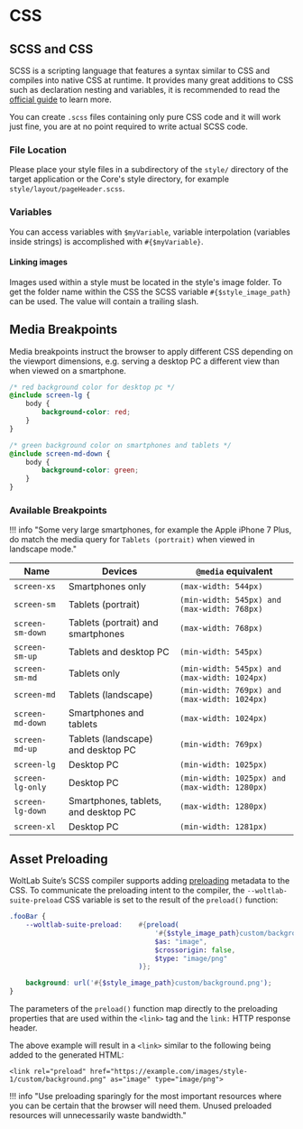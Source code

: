 # CSS

## SCSS and CSS

SCSS is a scripting language that features a syntax similar to CSS and compiles into native CSS at runtime. It provides many great additions to CSS such as declaration nesting and variables, it is recommended to read the [official guide](http://sass-lang.com/guide) to learn more.

You can create `.scss` files containing only pure CSS code and it will work just fine, you are at no point required to write actual SCSS code.

### File Location

Please place your style files in a subdirectory of the `style/` directory of the target application or the Core's style directory, for example `style/layout/pageHeader.scss`.

### Variables

You can access variables with `$myVariable`, variable interpolation (variables inside strings) is accomplished with `#{$myVariable}`.

#### Linking images

Images used within a style must be located in the style's image folder. To get the folder name within the CSS the SCSS variable `#{$style_image_path}` can be used. The value will contain a trailing slash.

## Media Breakpoints

Media breakpoints instruct the browser to apply different CSS depending on the viewport dimensions, e.g. serving a desktop PC a different view than when viewed on a smartphone.

```scss
/* red background color for desktop pc */
@include screen-lg {
    body {
        background-color: red;
    }
}

/* green background color on smartphones and tablets */
@include screen-md-down {
    body {
        background-color: green;
    }
}
```

### Available Breakpoints

!!! info "Some very large smartphones, for example the Apple iPhone 7 Plus, do match the media query for `Tablets (portrait)` when viewed in landscape mode."

| Name | Devices | `@media` equivalent |
|-------|-------|-------|
| `screen-xs` | Smartphones only | `(max-width: 544px)` |
| `screen-sm` | Tablets (portrait) | `(min-width: 545px) and (max-width: 768px)` |
| `screen-sm-down` | Tablets (portrait) and smartphones | `(max-width: 768px)` |
| `screen-sm-up` | Tablets and desktop PC | `(min-width: 545px)` |
| `screen-sm-md` | Tablets only | `(min-width: 545px) and (max-width: 1024px)` |
| `screen-md` | Tablets (landscape) | `(min-width: 769px) and (max-width: 1024px)` |
| `screen-md-down` | Smartphones and tablets | `(max-width: 1024px)` |
| `screen-md-up` | Tablets (landscape) and desktop PC | `(min-width: 769px)` |
| `screen-lg` | Desktop PC | `(min-width: 1025px)` |
| `screen-lg-only` | Desktop PC | `(min-width: 1025px) and (max-width: 1280px)` |
| `screen-lg-down` | Smartphones, tablets, and desktop PC | `(max-width: 1280px)` |
| `screen-xl` | Desktop PC | `(min-width: 1281px) ` |

## Asset Preloading

WoltLab Suite’s SCSS compiler supports adding [preloading](https://developer.mozilla.org/en-US/docs/Web/HTML/Preloading_content) metadata to the CSS.
To communicate the preloading intent to the compiler, the `--woltlab-suite-preload` CSS variable is set to the result of the `preload()` function:

```scss
.fooBar {
    --woltlab-suite-preload:    #{preload(
                                    '#{$style_image_path}custom/background.png',
                                    $as: "image",
                                    $crossorigin: false,
                                    $type: "image/png"
                                )};

    background: url('#{$style_image_path}custom/background.png');
}
```

The parameters of the `preload()` function map directly to the preloading properties that are used within the `<link>` tag and the `link:` HTTP response header.

The above example will result in a `<link>` similar to the following being added to the generated HTML:

```
<link rel="preload" href="https://example.com/images/style-1/custom/background.png" as="image" type="image/png">
```

!!! info "Use preloading sparingly for the most important resources where you can be certain that the browser will need them. Unused preloaded resources will unnecessarily waste bandwidth."
